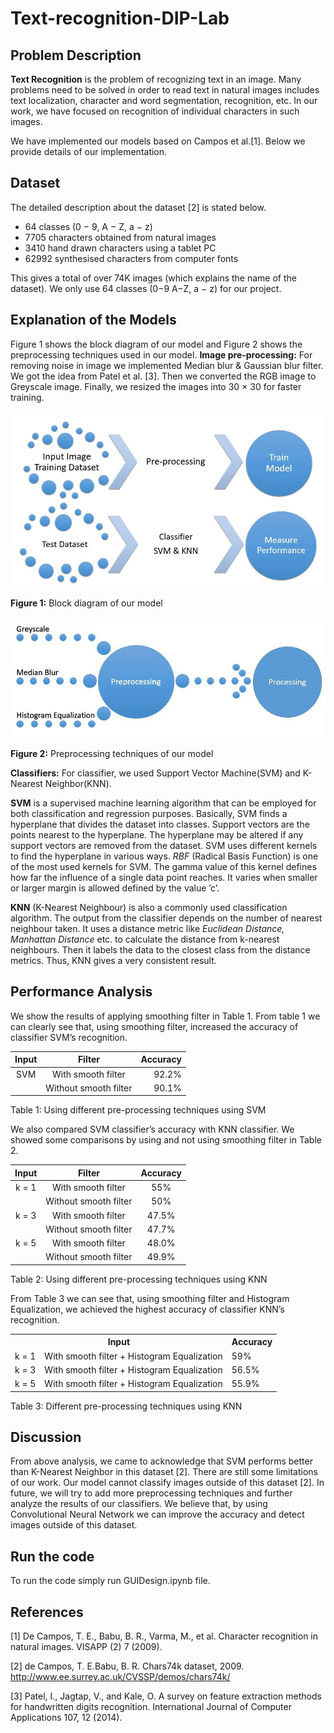 # Text-recognition-DIP-Lab
## Problem Description
**Text Recognition** is the problem of recognizing text in an image. Many problems need to be solved in order to read text in natural images includes text localization, character and word segmentation, recognition, etc. In our work, we have focused on recognition of individual characters in such images.

We have implemented our models based on Campos et al.[1]. Below we provide details of our implementation.

## Dataset
The detailed description about the dataset [2] is stated below.
- 64 classes (0 − 9, A − Z, a − z)
- 7705 characters obtained from natural images
- 3410 hand drawn characters using a tablet PC
- 62992 synthesised characters from computer fonts

This gives a total of over 74K images (which explains the name of the dataset). We only use 64 classes (0−9 A−Z, a − z) for our project.

## Explanation of the Models

Figure 1 shows the block diagram of our model and Figure 2 shows the preprocessing techniques used in our model.
**Image pre-processing:** For removing noise in image we implemented Median blur & Gaussian blur filter. We
got the idea from Patel et al. [3]. Then we converted the RGB image to Greyscale image. Finally, we resized the images into 30 × 30 for faster training.

![Text-recognition-DIP-Lab](Image1.jpg)

**Figure 1:** Block diagram of our model

![Text-recognition-DIP-Lab](Image2.jpg)

**Figure 2:** Preprocessing techniques of our model

**Classifiers:** For classifier, we used Support Vector Machine(SVM) and K-Nearest Neighbor(KNN).

**SVM** is a supervised machine learning algorithm that can be employed for both classification and regression purposes. Basically, SVM finds a hyperplane that divides the dataset into classes. Support vectors are the points nearest to the hyperplane. The hyperplane may be altered if any support vectors are removed from the dataset.
SVM uses different kernels to find the hyperplane in various ways. *RBF* (Radical Basis Function) is one of the most used kernels for SVM. The gamma value of this kernel defines how far the influence of a single data point reaches. It varies when smaller or larger margin is allowed defined by the value ’c’.

**KNN** (K-Nearest Neighbour) is also a commonly used classification algorithm. The output from the classifier depends on the number of nearest neighbour taken. It uses a distance metric like *Euclidean Distance, Manhattan Distance* etc. to calculate the distance from k-nearest neighbours. Then it labels the data to the closest class from the distance metrics. Thus, KNN gives a very consistent result.

## Performance Analysis
We show the results of applying smoothing filter in Table 1. From table 1 we can clearly see that, using smoothing filter, increased the accuracy of classifier SVM’s recognition.

| **Input** |         **Filter**        | **Accuracy** |
|:-----:|:---------------------:|---------:|
|  SVM  |   With smooth filter  |   92.2%  |
|       | Without smooth filter |   90.1%  |

Table 1: Using different pre-processing techniques using SVM

We also compared SVM classifier’s accuracy with KNN classifier. We showed some comparisons by using and not using smoothing filter in Table 2.

| **Input** |         **Filter**        | **Accuracy** |
|:-----:|:---------------------:|:--------:|
| k = 1 |   With smooth filter  |    55%   |
|       | Without smooth filter |    50%   |
| k = 3 |   With smooth filter  |   47.5%  |
|       | Without smooth filter |   47.7%  |
| k = 5 |   With smooth filter  |   48.0%  |
|       | Without smooth filter |   49.9%  |

Table 2: Using different pre-processing techniques using KNN

From Table 3 we can see that, using smoothing filter and Histogram Equalization, we achieved the highest
accuracy of classifier KNN’s recognition.

<table class="tg">
  <tr>
    <th class="tg-88nc" colspan="2">Input</th>
    <th class="tg-88nc">Accuracy</th>
  </tr>
  <tr>
    <td class="tg-0lax">k = 1</td>
    <td class="tg-baqh">With smooth filter + Histogram Equalization</td>
    <td class="tg-baqh">59%</td>
  </tr>
  <tr>
    <td class="tg-baqh">k = 3</td>
    <td class="tg-baqh">With smooth filter + Histogram Equalization</td>
    <td class="tg-baqh">56.5%</td>
  </tr>
  <tr>
    <td class="tg-baqh">k = 5</td>
    <td class="tg-baqh">With smooth filter + Histogram Equalization</td>
    <td class="tg-baqh">55.9%</td>
  </tr>
</table>

Table 3: Different pre-processing techniques using KNN

## Discussion

From above analysis, we came to acknowledge that SVM performs better than K-Nearest Neighbor in this dataset [2]. There are still some limitations of our work. Our model cannot classify images outside of this dataset [2]. In future, we will try to add more preprocessing techniques and further analyze the results of our classifiers. We believe that, by using Convolutional Neural Network we can improve the accuracy and detect images outside of this dataset.

## Run the code
To run the code simply run GUIDesign.ipynb file.

## References

[1] De Campos, T. E., Babu, B. R., Varma, M., et al. Character recognition in natural images. VISAPP (2)
7 (2009).

[2] de Campos, T. E.Babu, B. R. Chars74k dataset, 2009. http://www.ee.surrey.ac.uk/CVSSP/demos/chars74k/

[3] Patel, I., Jagtap, V., and Kale, O. A survey on feature extraction methods for handwritten digits recognition. International Journal of Computer Applications 107, 12 (2014).
